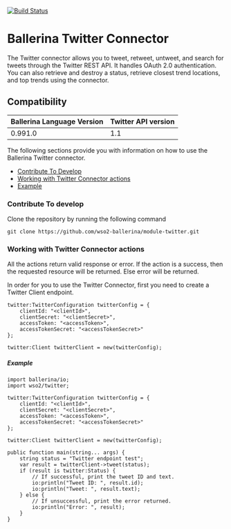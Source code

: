 [![Build Status](https://travis-ci.org/wso2-ballerina/module-twitter.svg?branch=master)](https://travis-ci.org/wso2-ballerina/module-twitter)

# Ballerina Twitter Connector

The Twitter connector allows you to tweet, retweet, untweet, and search for tweets through the Twitter REST API.
It handles OAuth 2.0 authentication. You can also retrieve and destroy a status, retrieve closest trend locations,
and top trends using the connector.

## Compatibility
| Ballerina Language Version | Twitter API version  |
| -------------------------- | -------------------- |
| 0.991.0                    | 1.1                  |


The following sections provide you with information on how to use the Ballerina Twitter connector.

- [Contribute To Develop](#contribute-to-develop)
- [Working with Twitter Connector actions](#working-with-twitter-connector-actions)
- [Example](#example)

### Contribute To develop

Clone the repository by running the following command 
```shell
git clone https://github.com/wso2-ballerina/module-twitter.git
```

### Working with Twitter Connector actions

All the actions return valid response or error. If the action is a success, then the requested resource will 
be returned. Else error will be returned.

In order for you to use the Twitter Connector, first you need to create a Twitter Client endpoint.

```ballerina
twitter:TwitterConfiguration twitterConfig = {
    clientId: "<clientId>",
    clientSecret: "<clientSecret>",
    accessToken: "<accessToken>",
    accessTokenSecret: "<accessTokenSecret>"
};

twitter:Client twitterClient = new(twitterConfig);
```

##### Example

```ballerina
import ballerina/io;
import wso2/twitter;

twitter:TwitterConfiguration twitterConfig = {
    clientId: "<clientId>",
    clientSecret: "<clientSecret>",
    accessToken: "<accessToken>",
    accessTokenSecret: "<accessTokenSecret>"
};

twitter:Client twitterClient = new(twitterConfig);

public function main(string... args) {
    string status = "Twitter endpoint test";
    var result = twitterClient->tweet(status);
    if (result is twitter:Status) {
        // If successful, print the tweet ID and text.
        io:println("Tweet ID: ", result.id);
        io:println("Tweet: ", result.text);
    } else {
        // If unsuccessful, print the error returned.
        io:println("Error: ", result);
    }
}
```

